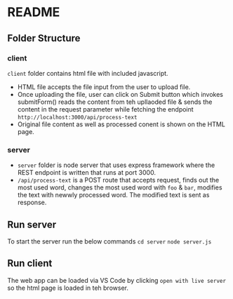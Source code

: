 # README #

## Folder Structure ##
### client ###
`client` folder contains html file with included javascript. 

* HTML file accepts the file input from the user to upload file. 
* Once uploading the file, user can click on Submit button which invokes submitForm() reads the content from teh upllaoded file & sends the content in the request parameter while fetching the endpoint `http://localhost:3000/api/process-text`
* Original file content as well as processed conent is shown on the HTML page.
  
### server ###
* `server` folder is node server that uses express framework where the REST endpoint is written that runs at port 3000.
* `/api/process-text` is a POST route that accepts request, finds out the most used word, changes the most used word with `foo` & `bar`, modifies the text with newwly processed word. The modified text is sent as response.

## Run server ##
To start the server run the below commands
`cd server`
`node server.js`
## Run client ##
The web app can be loaded via VS Code by clicking `open with live server` so the html page is loaded in teh browser.